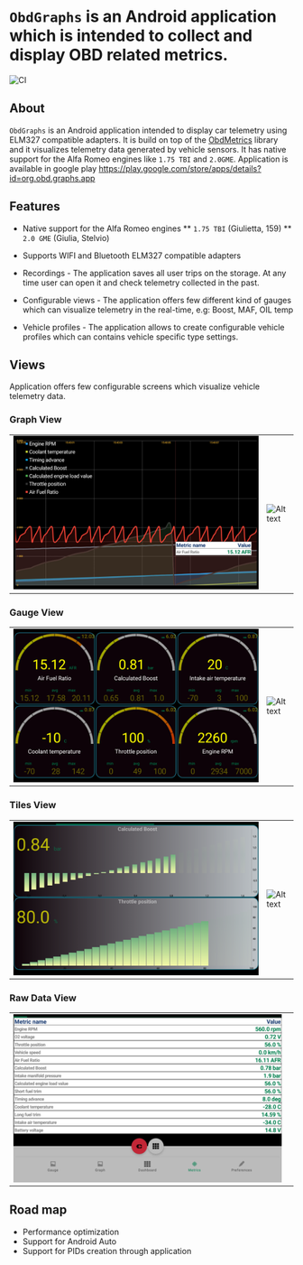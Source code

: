 # `ObdGraphs` is an Android application which is intended to collect and display OBD related metrics.

![CI](https://github.com/tzebrowski/ObdGraphs/actions/workflows/build.yml/badge.svg)

## About

`ObdGraphs` is an Android application intended to display car
telemetry  using ELM327 compatible adapters.
It is build on top of the [ObdMetrics](https://github.com/tzebrowski/ObdMetrics "ObdMetrics") library and it visualizes telemetry data 
generated by vehicle sensors. 
It has native support for the Alfa Romeo engines like `1.75 TBI` and `2.0GME`.
Application is available in google play https://play.google.com/store/apps/details?id=org.obd.graphs.app



## Features

* Native support for the Alfa Romeo engines
** `1.75 TBI` (Giulietta, 159)
** `2.0 GME` (Giulia, Stelvio)
  
* Supports WIFI and Bluetooth ELM327 compatible adapters 
* Recordings -  The application saves all user trips on the storage. At any time user can open it and check telemetry collected in the past.
* Configurable views -  The application offers few different kind of gauges which can visualize telemetry in the real-time, e.g: Boost, MAF, OIL temp 
* Vehicle profiles - The application allows to create configurable vehicle profiles which can contains vehicle specific type settings.


## Views

Application offers few configurable screens which visualize vehicle telemetry data.

### Graph View

|      |      |
| ---- | ---- |
|   ![Alt text](./res/Screenshot_2.png?raw=true "Graph view")   | ![Alt text](./res/Screenshot_6.png?raw=true "Graph view") |

### Gauge View

|      |      |
| ---- | ---- |
|    ![Alt text](./res/Screenshot_3.png?raw=true "Gauge view")  | ![Alt text](./res/Screenshot_5.png?raw=true "Gauge view") |

### Tiles View

|      |      |
| ---- | ---- |
|     ![Alt text](./res/Screenshot_1.png?raw=true "Dashboard view") |![Alt text](./res/Screenshot_7.png?raw=true "Tiles view") |

### Raw Data View

|      |      |
| ---- | ---- |
|    ![Alt text](./res/Screenshot_4.png?raw=true "Gauge view")  | |

## Road map
* Performance optimization
* Support for Android Auto
* Support for PIDs creation through application  